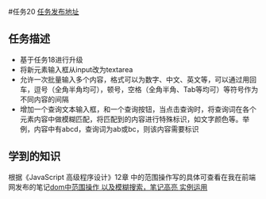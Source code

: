 #任务20 [任务发布地址](http://ife.baidu.com/2016/task/detail?taskId=20)
## 任务描述
* 基于任务18进行升级
* 将新元素输入框从input改为textarea
* 允许一次批量输入多个内容，格式可以为数字、中文、英文等，可以通过用回车，逗号（全角半角均可），顿号，空格（全角半角、Tab等均可）等符号作为不同内容的间隔
* 增加一个查询文本输入框，和一个查询按钮，当点击查询时，将查询词在各个元素内容中做模糊匹配，将匹配到的内容进行特殊标识，如文字颜色等。举例，内容中有abcd，查询词为ab或bc，则该内容需要标识<br/>

## 学到的知识
 根据《JavaScript 高级程序设计》12章 中的范围操作写的具体可查看在我在前端网发布的笔记[dom中范围操作 以及模糊搜索，笔记高亮 实例运用](http://www.qdfuns.com/notes/31180/4e533e4afee4e7563f68efc9e598fe7a.html)
